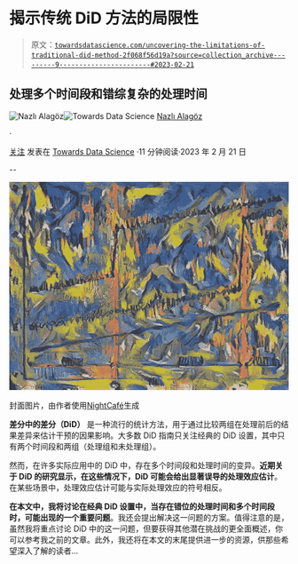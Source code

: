 # 揭示传统 DiD 方法的局限性

> 原文：[`towardsdatascience.com/uncovering-the-limitations-of-traditional-did-method-2f068f56d19a?source=collection_archive---------9-----------------------#2023-02-21`](https://towardsdatascience.com/uncovering-the-limitations-of-traditional-did-method-2f068f56d19a?source=collection_archive---------9-----------------------#2023-02-21)

## 处理多个时间段和错综复杂的处理时间

[](https://medium.com/@nalagoz13?source=post_page-----2f068f56d19a--------------------------------)![Nazlı Alagöz](https://medium.com/@nalagoz13?source=post_page-----2f068f56d19a--------------------------------)[](https://towardsdatascience.com/?source=post_page-----2f068f56d19a--------------------------------)![Towards Data Science](https://towardsdatascience.com/?source=post_page-----2f068f56d19a--------------------------------) [Nazlı Alagöz](https://medium.com/@nalagoz13?source=post_page-----2f068f56d19a--------------------------------)

·

[关注](https://medium.com/m/signin?actionUrl=https%3A%2F%2Fmedium.com%2F_%2Fsubscribe%2Fuser%2F4ba02da50bf&operation=register&redirect=https%3A%2F%2Ftowardsdatascience.com%2Funcovering-the-limitations-of-traditional-did-method-2f068f56d19a&user=Nazl%C4%B1+Alag%C3%B6z&userId=4ba02da50bf&source=post_page-4ba02da50bf----2f068f56d19a---------------------post_header-----------) 发表在 [Towards Data Science](https://towardsdatascience.com/?source=post_page-----2f068f56d19a--------------------------------) ·11 分钟阅读·2023 年 2 月 21 日[](https://medium.com/m/signin?actionUrl=https%3A%2F%2Fmedium.com%2F_%2Fvote%2Ftowards-data-science%2F2f068f56d19a&operation=register&redirect=https%3A%2F%2Ftowardsdatascience.com%2Funcovering-the-limitations-of-traditional-did-method-2f068f56d19a&user=Nazl%C4%B1+Alag%C3%B6z&userId=4ba02da50bf&source=-----2f068f56d19a---------------------clap_footer-----------)

--

[](https://medium.com/m/signin?actionUrl=https%3A%2F%2Fmedium.com%2F_%2Fbookmark%2Fp%2F2f068f56d19a&operation=register&redirect=https%3A%2F%2Ftowardsdatascience.com%2Funcovering-the-limitations-of-traditional-did-method-2f068f56d19a&source=-----2f068f56d19a---------------------bookmark_footer-----------)![](img/44dea706340ac506d236a11bad3313ec.png)

封面图片，由作者使用[NightCafé](https://creator.nightcafe.studio/)生成

**差分中的差分（DiD）** 是一种流行的统计方法，用于通过比较两组在处理前后的结果差异来估计干预的因果影响。大多数 DiD 指南只关注经典的 DiD 设置，其中只有两个时间段和两组（处理组和未处理组）。

然而，在许多实际应用中的 DiD 中，存在多个时间段和处理时间的变异。**近期关于 DiD 的研究显示，在这些情况下，DiD 可能会给出显著误导的处理效应估计**。在某些场景中，处理效应估计可能与实际处理效应的符号相反。

**在本文中，我将讨论在经典 DiD 设置中，当存在错位的处理时间和多个时间段时，可能出现的一个重要问题**。我还会提出解决这一问题的方案。值得注意的是，虽然我将重点讨论 DiD 中的这一问题，但要获得其他潜在挑战的更全面概述，你可以参考我之前的文章。此外，我还将在本文的末尾提供进一步的资源，供那些希望深入了解的读者…

